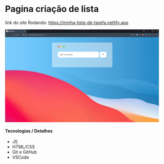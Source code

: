 # Pagina criação de lista
link do site Rodando: https://minha-lista-de-tarefa.netlify.app
<p align="center" style="display: flex; align-items: flex-start; justify-content: center;">
  <img alt="versão 1.0 do projeto - Home" title="#lista" src="tela.png">
</p>  
 
 #### Tecnologias / Detalhes

- JS
- HTML/CSS
- Git e GitHub 
- VSCode
